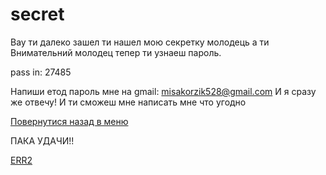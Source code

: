 # secret
Вау ти далеко зашел ти нашел мою секретку молодець а ти 
Внимательний молодец тепер ти узнаеш пароль.

pass in: 27485

Напиши етод пароль мне на 
gmail: misakorzik528@gmail.com
И я сразу же отвечу! 
И ти сможеш мне написать мне что угодно 

<a href="https://github.com/mishakorzik/mishakorzik.menu.io">Повернутися назад в меню</a>

ПАКА УДАЧИ!!

<a href="README.md">ERR2</a>
